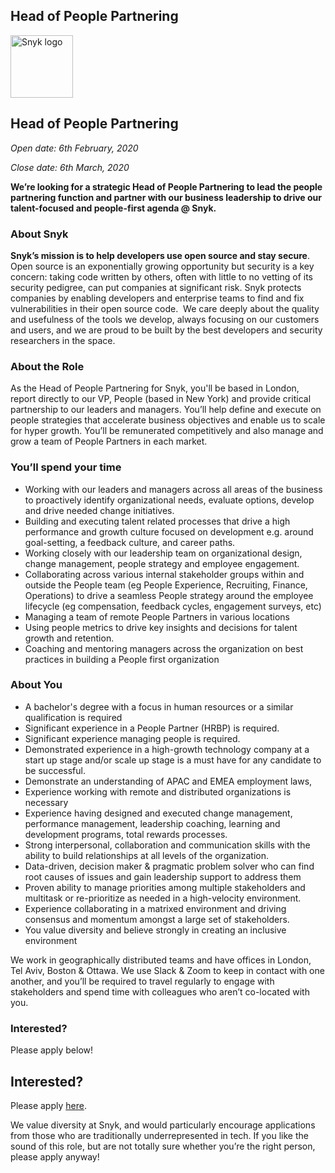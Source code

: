 Head of People Partnering 
---

<img src="https://res.cloudinary.com/snyk/image/upload/v1537345894/press-kit/brand/logo-black.png" width="100" alt="Snyk logo" />

<h2><strong>Head of People Partnering</strong></h2>
<p><em>Open date: 6th February, 2020</em></p>
<p><em>Close date: 6th March, 2020</em></p>
<p><strong>We’re looking for a strategic Head of People Partnering to lead the people partnering function and partner with our business leadership to drive our talent-focused and people-first agenda @ Snyk. </strong></p>
<h3><strong>About Snyk</strong></h3>
<p><strong>Snyk’s mission is to help developers use open source and stay secure</strong><span style="font-weight: 400;">.  Open source is an exponentially growing opportunity but security is a key concern: taking code written by others, often with little to no vetting of its security pedigree, can put companies at significant risk. Snyk protects companies by enabling developers and enterprise teams to find and fix vulnerabilities in their open source code.  We care deeply about the quality and usefulness of the tools we develop, always focusing on our customers and users, and we are proud to be built by the best developers and security researchers in the space. </span></p>
<h3><strong>About the Role</strong></h3>
<p><span style="font-weight: 400;">As the Head of People Partnering for Snyk, you'll be based in London, report directly to our VP, People (based in New York) and provide critical partnership to our leaders and managers. You’ll help define and execute on people strategies that accelerate business objectives and enable us to scale for hyper growth. You’ll be remunerated competitively and also manage and grow a team of People Partners in each market.</span></p>
<h3><strong>You’ll spend your time</strong></h3>
<ul>
<li style="font-weight: 400;"><span style="font-weight: 400;">Working with our leaders and managers across all areas of the business to proactively identify organizational needs, evaluate options, develop and drive needed change initiatives.</span></li>
<li style="font-weight: 400;"><span style="font-weight: 400;">Building and executing talent related processes that drive a high performance and growth culture focused on development e.g. around goal-setting, a feedback culture, and career paths.</span></li>
<li style="font-weight: 400;"><span style="font-weight: 400;">Working closely with our leadership team on organizational design, change management, people strategy and employee engagement.</span></li>
<li style="font-weight: 400;"><span style="font-weight: 400;">Collaborating across various internal stakeholder groups within and outside the People team (eg People Experience, Recruiting, Finance, Operations) to drive a seamless People strategy around the employee lifecycle (eg compensation, feedback cycles, engagement surveys, etc)</span></li>
<li style="font-weight: 400;"><span style="font-weight: 400;">Managing a team of remote People Partners in various locations</span></li>
<li style="font-weight: 400;"><span style="font-weight: 400;">Using people metrics to drive key insights and decisions for talent growth and retention.</span></li>
<li style="font-weight: 400;"><span style="font-weight: 400;">Coaching and mentoring managers across the organization on best practices in building a People first organization</span></li>
</ul>
<h3><strong>About You</strong></h3>
<ul>
<li style="font-weight: 400;"><span style="font-weight: 400;">A bachelor's degree with a focus in human resources or a similar qualification is required</span></li>
<li style="font-weight: 400;"><span style="font-weight: 400;">Significant experience in a People Partner (HRBP) is required.</span></li>
<li style="font-weight: 400;"><span style="font-weight: 400;">Significant experience managing people is required.</span></li>
<li style="font-weight: 400;"><span style="font-weight: 400;">Demonstrated experience in a high-growth technology company at a start up stage and/or scale up stage is a must have for any candidate to be successful.</span></li>
<li style="font-weight: 400;"><span style="font-weight: 400;">Demonstrate an understanding of APAC and EMEA employment laws,</span></li>
<li style="font-weight: 400;"><span style="font-weight: 400;">Experience working with remote and distributed organizations is necessary</span></li>
<li style="font-weight: 400;"><span style="font-weight: 400;">Experience having designed and executed change management, performance management, leadership coaching, learning and development programs, total rewards processes.</span></li>
<li style="font-weight: 400;"><span style="font-weight: 400;">Strong interpersonal, collaboration and communication skills with the ability to build relationships at all levels of the organization.</span></li>
<li style="font-weight: 400;"><span style="font-weight: 400;">Data-driven, decision maker &amp; pragmatic problem solver who can find root causes of issues and gain leadership support to address them</span></li>
<li style="font-weight: 400;"><span style="font-weight: 400;">Proven ability to manage priorities among multiple stakeholders and multitask or re-prioritize as needed in a high-velocity environment.</span></li>
<li style="font-weight: 400;"><span style="font-weight: 400;">Experience collaborating in a matrixed environment and driving consensus and momentum amongst a large set of stakeholders.</span></li>
<li style="font-weight: 400;"><span style="font-weight: 400;">You value diversity and believe strongly in creating an inclusive environment</span></li>
</ul>
<p><span style="font-weight: 400;">We work in geographically distributed teams and have offices in London, Tel Aviv, Boston &amp; Ottawa. We use Slack &amp; Zoom to keep in contact with one another, and you’ll be required to travel regularly to engage with stakeholders and spend time with colleagues who aren’t co-located with you.</span></p>
<h3><strong>Interested?</strong></h3>
<p><span style="font-weight: 400;">Please apply below!</span></p>

Interested?
---

Please apply [here](https://boards.greenhouse.io/snyk/jobs/4640114002#app).

We value diversity at Snyk, and would particularly encourage applications from those who are traditionally underrepresented in tech.
If you like the sound of this role, but are not totally sure whether you’re the right person, please apply anyway!
